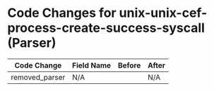 # Code Changes for unix-unix-cef-process-create-success-syscall (Parser)

| Code Change | Field Name | Before | After |
|-------------|------------|--------|-------|
| removed_parser | N/A |  | N/A |
